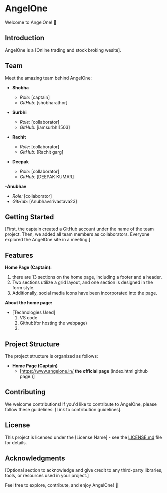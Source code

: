 # AngelOne

Welcome to AngelOne! 🚀

## Introduction

AngelOne is a [Online trading and stock broking wesite].

## Team

Meet the amazing team behind AngelOne:

- **Shobha**
  - *Role:* [captain]
  - *GitHub:* [shobharathor]

- **Surbhi**
  - *Role:* [collaborator]
  - *GitHub:* [iamsurbhi1503]

- **Rachit**
  - *Role:* [collaborator]
  - *GitHub:* [Rachit garg]

- **Deepak**
  - *Role:* [collaborator]
  - *GitHub:* [DEEPAK KUMAR]

-**Anubhav**
  - *Role:* [collaborator]
  - *GitHub:* [Anubhavsrivastava23]  

## Getting Started

[First, the captain created a GitHub account under the name of the team project. Then, we added all team members as collaborators. Everyone explored the AngelOne site in a meeting.]

## Features
 **Home Page (Captain):**
  1. there are 13 sections on the home page, including a footer and a header.
  2. Two sections utilize a grid layout, and one section is designed in the form style.
  3. Additionally, social media icons have been incorporated into the page.


 **About the home page:**
 - [Technologies Used]
   1. VS code
   2. Github(for hosting the webpage)
   3. 
 

## Project Structure

The project structure is organized as follows:

- **Home Page (Captain)**
  - [https://www.angelone.in/ **the official page** (index.html github page.)]




## Contributing

We welcome contributions! If you'd like to contribute to AngelOne, please follow these guidelines: [Link to contribution guidelines].

## License

This project is licensed under the [License Name] - see the [LICENSE.md](LICENSE.md) file for details.

## Acknowledgments

[Optional section to acknowledge and give credit to any third-party libraries, tools, or resources used in your project.]

Feel free to explore, contribute, and enjoy AngelOne! 🌟
